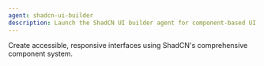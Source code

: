 ```yaml
---
agent: shadcn-ui-builder
description: Launch the ShadCN UI builder agent for component-based UI development
---
```


Create accessible, responsive interfaces using ShadCN's comprehensive component system.